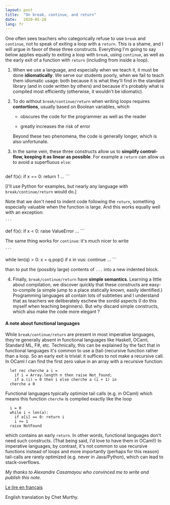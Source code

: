 ```yaml
---
layout: post
title:  "On break, continue, and return"
date:   2020-05-28
lang: fr
---
```


One often sees teachers who categorically refuse to use `break` and
`continue`, not to speak of exiting a loop with a `return`.  This is a
shame, and I will argue in favor of these three constructs.
Everything I'm going to say below applies equally to exiting a loop
with `break`, using `continue`, as well as the early exit of a
function with `return` (including from inside a loop).

1. When we use a language, and especially when we teach it, it must be
  done **idiomatically**.  We serve our students poorly, when we fail
  to teach them idiomatic usage: both because it is what they'll find
  in the standard library (and in code written by others) and because
  it's probably what is compiled most efficiently (otherwise, it
  wouldn't be idiomatic).

2. To do without `break/continue/return` when writing loops requires
   **contortions**, usually based on Boolean variables, which

	* obscures the code for the programmer as well as the reader

	* greatly increases the risk of error

   Beyond these two phenomena, the code is generally longer, which is
   also unfortunate.

3. In the same vein, these three constructs allow us to **simplify
   control-flow, keeping it as linear as possible**.  For example a
   `return` can allow us to avoid a superfluous `else`:

    ```
def f(x):
  if x == 0: return 1
  ...
    ```

   [I'll use Python for examples, but nearly any language with `break/continue/return` would do.]

   Note that we don't need to indent code following the `return`,
   something especially valuable when the function is large.  And this
   works equally well with an exception:

    ```
def f(x):
  if x < 0: raise ValueError
  ...
    ```

   The same thing works for `continue`: it's much nicer to write

    ```
while len(q) > 0:
  x = q.pop()
  if x in vus: continue
  ...
    ```

   than to put the (possibly large) contents of `...` into a new
   indented block.

4. Finally, `break/continue/return` have **simple semantics**.
   Learning a little about compilation, we discover quickly that these
   constructs are easy-to-compile (a simple jump to a place statically
   known, easily identified.)  Programming languages all contain lots
   of subtleties and I understand that as teachers we deliberately
   eschew the sordid aspects (I do this myself when teaching
   beginners). But why discard simple constructs, which also make
   the code more elegant ?

#### A note about functional languages

While `break/continue/return` are present in most imperative
languages, they're generally absent in functional languages like
Haskell, OCaml, Standard ML, F#, etc.  Technically, this can be
explained by the fact that in functional languages it's common to use
a (tail-)recursive function rather than a loop.  So an early exit is
trivial: it suffices to not make a recursive call.  In OCaml I can
find the first zero value in an array with a recursive function:

```
  let rec cherche a i =
    if i = Array.length n then raise Not_found;
    if a.(i) = 0 then i else cherche a (i + 1) in
  cherche a 0
```

Functional languages typically optimize tail calls (e.g. in OCaml)
which means this function `cherche` is compiled exactly like the loop

```
  i = 0
  while i < len(a):
    if a[i] == 0: return i
    i += 1
  raise NotFound
```

which contains an early `return`.  In other words, functional
languages don't need such constructs. (That being said, I'd love to
have them in OCaml!)  In imperative languages, by contrast, it's not
common to use recursive functions instead of loops and more
importantly (perhaps for this reason) tail-calls are rarely optimized
(e.g. never in Java/Python), which can lead to stack-overflows.


*My thanks to Alexandre Casamayou who convinced me to write and
publish this note.*

[Le lire en français](/fr/2020/05/28/bcr.html)

English translation by Chet Murthy.
